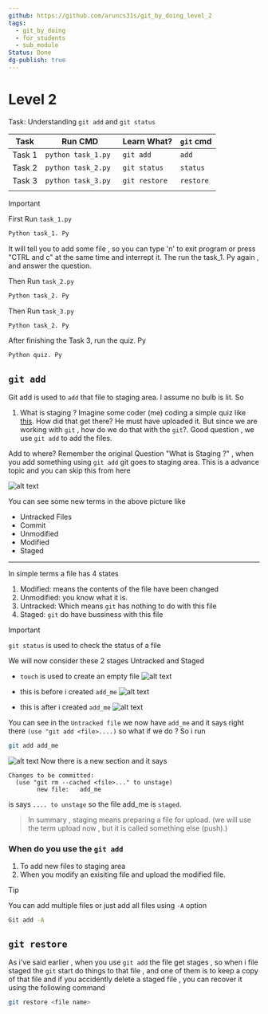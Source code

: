 ```yaml
---
github: https://github.com/aruncs31s/git_by_doing_level_2
tags:
  - git_by_doing
  - for_students
  - sub_module
Status: Done
dg-publish: true
---
```

# Level 2

Task: Understanding `git add` and `git status`

| Task   | Run CMD             | Learn What?   | `git` cmd |
| ------ | ------------------- | ------------- | --------- |
| Task 1 | `python task_1.py ` | `git add`     | `add`     |
| Task 2 | `python task_2.py ` | `git status`  | `status`  |
| Task 3 | `python task_3.py ` | `git restore` | `restore` |
|        |                     |               |           |


> [!IMPORTANT]
> First Run `task_1.py`
>
> ```bash
> Python task_1. Py
> ```
>
> It will tell you to add some file , so you can type 'n' to exit program or press "CTRL and c" at the same time and interrept it.
> The run the task_1. Py again , and answer the question.
>
> Then Run `task_2.py`
>
> ```bash
> Python task_2. Py
> ```
> Then Run `task_3.py`
>
> ```bash
> Python task_2. Py
> ```
> After finishing the Task 3, run the quiz. Py
>```python
> Python quiz. Py
>```

## `git add`

Git add is used to `add` that file to staging area. I assume no bulb is lit. So

1. What is staging ?
   Imagine some coder (me) coding a simple quiz like [this](https://github.com/aruncs31s/level_1/blob/main/quiz.py). How did that get there? He must have uploaded it. But since we are working with `git` , how do we do that with the `git`?. Good question , we use `git add` to add the files.

Add to where?
Remember the original Question "What is Staging ?" , when you add something using `git add` git goes to staging area. This is a advance topic and you can skip this from here

![alt text](imgs/image.png)

You can see some new terms in the above picture like

- Untracked Files
- Commit
- Unmodified
- Modified
- Staged

---

In simple terms a file has 4 states

1. Modified: means the contents of the file have been changed
2. Unmodified: you know what it is.
3. Untracked: Which means `git` has nothing to do with this file
4. Staged: `git` do have bussiness with this file

>[!IMPORTANT]
> `git status` is used to check the status of a file

We will now consider these 2 stages Untracked and Staged

- `touch` is used to create an empty file
  ![alt text](imgs/image-1.png)

- this is before i created `add_me`
  ![alt text](imgs/image-2.png)

- this is after i created `add_me`
  ![alt text](imgs/image-3.png)

You can see in the `Untracked file` we now have `add_me` and it says right there `(use "git add <file>....)` so what if we do ?
So i run

```bash
git add add_me
```

![alt text](imgs/image-4.png)
Now there is a new section and it says

```
Changes to be committed:
  (use "git rm --cached <file>..." to unstage)
        new file:   add_me
```

is says `.... to unstage` so the file add_me is `staged`.

> In summary , staging means preparing a file for upload. (we will use the term upload now , but it is called something else (push).)

### When do you use the `git add`

1. To add new files to staging area
2. When you modify an exisiting file and upload the modified file.


>[!TIP] 
> You can add multiple files or just add all files using `-A` option
> ```bash
> Git add -A
>```

## `git restore`

As i've said earlier , when you use  `git add` the file get stages , so when i file staged the `git` start do things to that file , and one of them is to keep a copy of that file and if you accidently delete a staged file , you can recover it using the following command
```bash
git restore <file name>
```